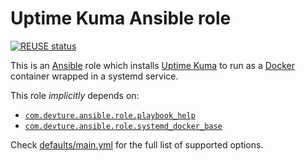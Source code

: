 <!--
SPDX-FileCopyrightText: 2023 Slavi Pantaleev

SPDX-License-Identifier: AGPL-3.0-or-later
-->

# Uptime Kuma Ansible role

[![REUSE status](https://api.reuse.software/badge/github.com/mother-of-all-self-hosting/ansible-role-uptime_kuma)](https://api.reuse.software/info/github.com/mother-of-all-self-hosting/ansible-role-uptime_kuma)

This is an [Ansible](https://www.ansible.com/) role which installs [Uptime Kuma](https://github.com/louislam/uptime-kuma) to run as a [Docker](https://www.docker.com/) container wrapped in a systemd service.

This role *implicitly* depends on:

- [`com.devture.ansible.role.playbook_help`](https://github.com/devture/com.devture.ansible.role.playbook_help)
- [`com.devture.ansible.role.systemd_docker_base`](https://github.com/devture/com.devture.ansible.role.systemd_docker_base)

Check [defaults/main.yml](defaults/main.yml) for the full list of supported options.
